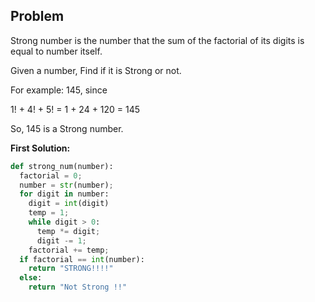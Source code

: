 ## Problem

Strong number is the number that the sum of the factorial of its digits is equal to number itself.

Given a number, Find if it is Strong or not.

For example: 145, since

1! + 4! + 5! = 1 + 24 + 120 = 145

So, 145 is a Strong number.




**First Solution:**
```python
def strong_num(number):
  factorial = 0;
  number = str(number);
  for digit in number:
    digit = int(digit)
    temp = 1;
    while digit > 0:
      temp *= digit;
      digit -= 1;
    factorial += temp;
  if factorial == int(number):
    return "STRONG!!!!"
  else:
    return "Not Strong !!"
```